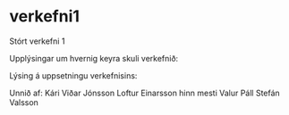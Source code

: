 # verkefni1
Stórt verkefni 1

Upplýsingar um hvernig keyra skuli verkefnið:


Lýsing á uppsetningu verkefnisins:


Unnið af:
Kári Viðar Jónsson
Loftur Einarsson hinn mesti
Valur Páll Stefán Valsson
